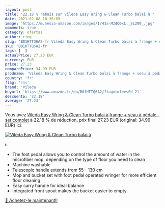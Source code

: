 ```yaml
---
layout: post
title: '22.18 % rabais sur Vileda Easy Wring & Clean Turbo balai à '
date: 2021-02-08 18:36:09
image: 'https://m.media-amazon.com/images/I/41a-M2dQ0xL._SL200_.jpg'
comments: true
category: ofertas
author: ring
slug: 'B01HTTQ6A2-fr Vileda Easy Wring & Clean Turbo balai à frange + seau à...'
sku: 'B01HTTQ6A2-fr'
tags: [  ]
actualPrice: 27.23 EUR
currency: EUR
price: 27.23
comparePrice: 34.99 EUR
prodname: 'Vileda Easy Wring & Clean Turbo balai à frange + seau à pédale - set complet'
country: 'fr'
flag: '🇫🇷'
brand: 'Vileda'
buyurl: 'https://www.amazon.fr/dp/B01HTTQ6A2/?tag=tolees0d-21'
descuento: '22.18'
average: '27.23'
---
```


Vous avez [Vileda Easy Wring & Clean Turbo balai à frange + seau à pédale - set complet](https://www.amazon.fr/dp/B01HTTQ6A2/?tag=tolees0d-21)  à  22.18 % de réduction, prix final  27.23 EUR (original: 34.99 EUR) ici:

[![Vileda Easy Wring & Clean Turbo balai à ](https://m.media-amazon.com/images/I/41a-M2dQ0xL._SL200_.jpg)](https://www.amazon.fr/dp/B01HTTQ6A2/?tag=tolees0d-21)

ℹ️:

- The foot pedal allows you to control the amount of water in the microfiber mop, depending on the type of floor you need to clean
- Machine washable
- Telescopic handle extends from 55 - 130 cm
- Mop and bucket set with foot pedal operated wringer for more efficient floor cleaning
- Easy carry handle for ideal balance
- Integrated front spout makes the bucket easier to empty

[🛒 Achetez-le maintenant!!](https://www.amazon.fr/dp/B01HTTQ6A2/?tag=tolees0d-21)
